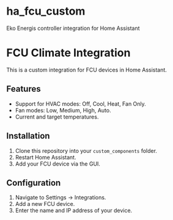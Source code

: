 # ha_fcu_custom
Eko Energis controller integration for Home Assistant

# FCU Climate Integration

This is a custom integration for FCU devices in Home Assistant.

## Features
- Support for HVAC modes: Off, Cool, Heat, Fan Only.
- Fan modes: Low, Medium, High, Auto.
- Current and target temperatures.

## Installation
1. Clone this repository into your `custom_components` folder.
2. Restart Home Assistant.
3. Add your FCU device via the GUI.

## Configuration
1. Navigate to Settings → Integrations.
2. Add a new FCU device.
3. Enter the name and IP address of your device.